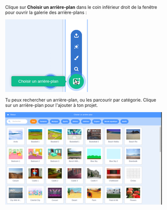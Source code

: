 Clique sur **Choisir un arrière-plan** dans le coin inférieur droit de la fenêtre pour ouvrir la galerie des arrière-plans :

![capture d'écran](images/stage-choose.png)

Tu peux rechercher un arrière-plan, ou les parcourir par catégorie. Clique sur un arrière-plan pour l'ajouter à ton projet.

![La bibliothèque d'arrière-plan.](images/backdrop.png)
